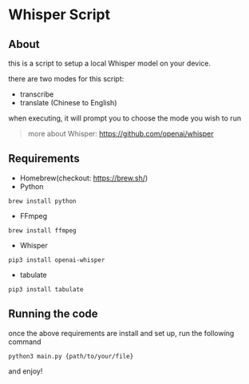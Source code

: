# Whisper Script

## About
this is a script to setup a local Whisper model on your device.

there are two modes for this script:
- transcribe
- translate (Chinese to English)

when executing, it will prompt you to choose the mode you wish to run

> more about Whisper: https://github.com/openai/whisper

## Requirements
- Homebrew(checkout: https://brew.sh/)
- Python
```
brew install python
````
- FFmpeg
```
brew install ffmpeg
```
- Whisper
```
pip3 install openai-whisper
```
- tabulate
```
pip3 install tabulate
```

## Running the code
once the above requirements are install and set up, run the following command
```
python3 main.py {path/to/your/file} 
```

and enjoy!



